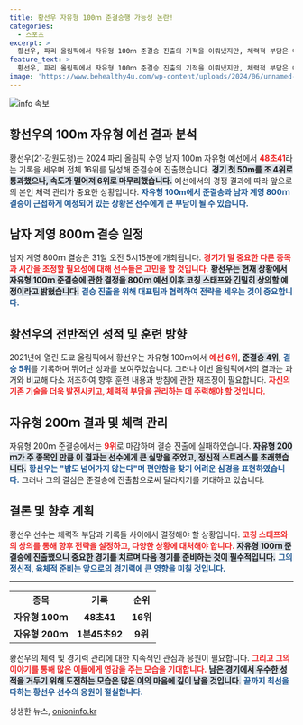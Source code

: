 ```yaml
---
title: 황선우 자유형 100ｍ 준결승행 가능성 논란!
categories:
  - 스포츠
excerpt: >
  황선우, 파리 올림픽에서 자유형 100ｍ 준결승 진출의 기적을 이뤄냈지만, 체력적 부담은 여전하다. 남자 계영 800ｍ 결승과의 시간 차이를 고려해, 출전 여부 결정을 앞두고 있다. 결과가 궁금하다면 클릭!
feature_text: >
  황선우, 파리 올림픽에서 자유형 100ｍ 준결승 진출의 기적을 이뤄냈지만, 체력적 부담은 여전하다. 남자 계영 800ｍ 결승과의 시간 차이를 고려해, 출전 여부 결정을 앞두고 있다. 결과가 궁금하다면 클릭!
image: 'https://www.behealthy4u.com/wp-content/uploads/2024/06/unnamed-file.png'
---
```


<p><img src="https://www.behealthy4u.com/wp-content/uploads/2024/06/unnamed-file.png" alt="info 속보" /></p>

<h2 data-ke-size="size26">황선우의 100m 자유형 예선 결과 분석</h2>

<p data-ke-size="size16"></p>

<p>황선우(21·강원도청)는 2024 파리 올림픽 수영 남자 100m 자유형 예선에서 <b><span style="color: #ee2323;">48초41</span></b>라는 기록을 세우며 전체 16위를 달성해 준결승에 진출했습니다. <b><span style="background-color: #21538527;">경기 첫 50m를 조 4위로 통과했으나, 속도가 떨어져 6위로 마무리했습니다.</span></b> 예선에서의 경쟁 결과에 따라 앞으로의 본인 체력 관리가 중요한 상황입니다. <b><span style="color: #1a5490;">자유형 100m에서 준결승과 남자 계영 800ｍ 결승이 근접하게 예정되어 있는 상황은 선수에게 큰 부담이 될 수 있습니다.</span></b> </p>

<p data-ke-size="size16"></p>

<h2 data-ke-size="size26">남자 계영 800ｍ 결승 일정</h2>

<p data-ke-size="size16"></p>

<p>남자 계영 800ｍ 결승은 31일 오전 5시15분에 개최됩니다. <b><span style="color: #ee2323;">경기가 덜 중요한 다른 종목과 시간을 조정할 필요성에 대해 선수들은 고민을 할 것입니다.</span></b> <b><span style="background-color: #21538527;">황선우는 현재 상황에서 자유형 100ｍ 준결승에 관한 결정을 800ｍ 예선 이후 코칭 스태프와 긴밀히 상의할 예정이라고 밝혔습니다.</span></b> <b><span style="color: #1a5490;">결승 진출을 위해 대표팀과 협력하여 전략을 세우는 것이 중요합니다.</span></b></p>

<p data-ke-size="size16"></p>

<h2 data-ke-size="size26">황선우의 전반적인 성적 및 훈련 방향</h2>

<p data-ke-size="size16"></p>

<p>2021년에 열린 도쿄 올림픽에서 황선우는 자유형 100ｍ에서 <b><span style="color: #ee2323;">예선 6위</span></b>, <b><span style="background-color: #21538527;">준결승 4위</span></b>, <b><span style="color: #1a5490;">결승 5위</span></b>를 기록하며 뛰어난 성과를 보여주었습니다. 그러나 이번 올림픽에서의 결과는 과거와 비교해 다소 저조하여 향후 훈련 내용과 방침에 관한 재조정이 필요합니다. <b><span style="color: #ee2323;">자신의 기존 기술을 더욱 발전시키고, 체력적 부담을 관리하는 데 주력해야 할 것입니다.</span></b></p>

<p data-ke-size="size16"></p>

<h2 data-ke-size="size26">자유형 200ｍ 결과 및 체력 관리</h2>

<p data-ke-size="size16"></p>

<p>자유형 200ｍ 준결승에서는 <b><span style="color: #ee2323;">9위</span></b>로 마감하며 결승 진출에 실패하였습니다. <b><span style="background-color: #21538527;">자유형 200ｍ가 주 종목인 만큼 이 결과는 선수에게 큰 실망을 주었고, 정신적 스트레스를 초래했습니다.</span></b> <b><span style="color: #1a5490;">황선우는 "밥도 넘어가지 않는다"며 편안함을 찾기 어려운 심경을 표현하였습니다.</span></b> 그러나 그의 결심은 준결승에 진출함으로써 달라지기를 기대하고 있습니다.</p>

<p data-ke-size="size16"></p>

<h2 data-ke-size="size26">결론 및 향후 계획</h2>

<p data-ke-size="size16"></p>

<p>황선우 선수는 체력적 부담과 기록들 사이에서 결정해야 할 상황입니다. <b><span style="color: #ee2323;">코칭 스태프와의 상의를 통해 향후 전략을 설정하고, 다양한 상황에 대처해야 합니다.</span></b> <b><span style="background-color: #21538527;">자유형 100ｍ 준결승에 진출했으니 중요한 경기를 치르며 다음 경기를 준비하는 것이 필수적입니다.</span></b> <b><span style="color: #1a5490;">그의 정신적, 육체적 준비는 앞으로의 경기력에 큰 영향을 미칠 것입니다.</span></b></p>

<p data-ke-size="size16"></p> 

<hr>

<table style="width: 100%; border-collapse: collapse;">
  <tr>
    <td style="text-align: center; height: 17px;"><b>종목</b></td>
    <td style="text-align: center; height: 17px;"><b>기록</b></td>
    <td style="text-align: center; height: 17px;"><b>순위</b></td>
  </tr>
  <tr>
    <td style="text-align: center; height: 17px;"><b>자유형 100ｍ</b></td>
    <td style="text-align: center; height: 17px;"><b>48초41</b></td>
    <td style="text-align: center; height: 17px;"><b>16위</b></td>
  </tr>
  <tr>
    <td style="text-align: center; height: 17px;"><b>자유형 200ｍ</b></td>
    <td style="text-align: center; height: 17px;"><b>1분45초92</b></td>
    <td style="text-align: center; height: 17px;"><b>9위</b></td>
  </tr>
</table>

<p data-ke-size="size16"></p> 

<p>황선우의 체력 및 경기력 관리에 대한 지속적인 관심과 응원이 필요합니다. <b><span style="color: #ee2323;">그리고 그의 이야기를 통해 많은 이들에게 영감을 주는 모습을 기대합니다.</span></b> <b><span style="background-color: #21538527;">남은 경기에서 우수한 성적을 거두기 위해 도전하는 모습은 많은 이의 마음에 깊이 남을 것입니다.</span></b> <b><span style="color: #1a5490;">끝까지 최선을 다하는 황선우 선수의 응원이 절실합니다.</span></b></p>
생생한 뉴스, <a href="https://onioninfo.kr" rel="dofollow">onioninfo.kr</a>


